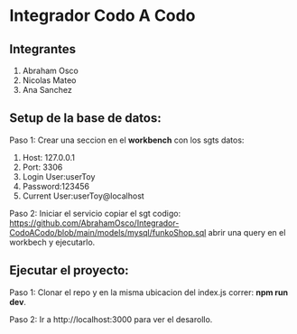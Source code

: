 # Integrador Codo A Codo
## Integrantes
1. Abraham Osco
2. Nicolas Mateo
3. Ana Sanchez

## Setup de la base de datos:  
Paso 1:
Crear una seccion en el **workbench** con los sgts datos:
1. Host: 127.0.0.1
1. Port: 3306
1. Login User:userToy
1. Password:123456
1. Current User:userToy@localhost

Paso 2: Iniciar el servicio copiar el sgt codigo: https://github.com/AbrahamOsco/Integrador-CodoACodo/blob/main/models/mysql/funkoShop.sql  abrir una query en el workbech y ejecutarlo. 

## Ejecutar el proyecto: 
Paso 1: Clonar el repo y en la misma ubicacion del index.js correr: **npm run dev**.

Paso 2: Ir a http://localhost:3000 para ver el desarollo. 
